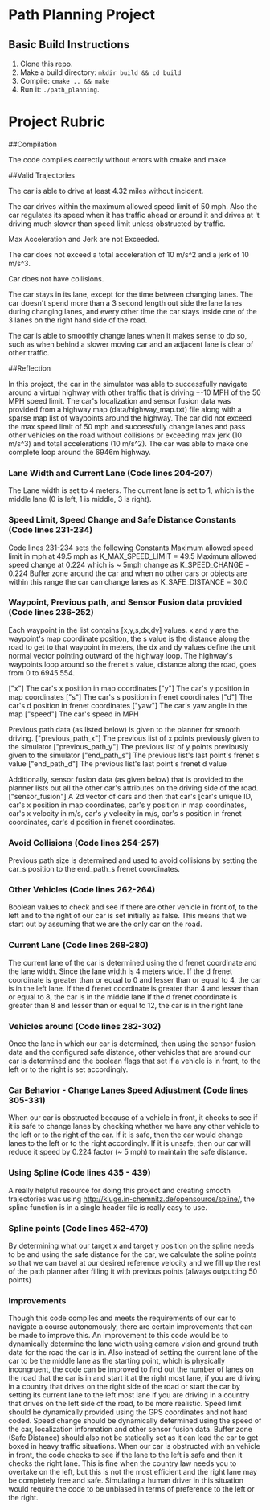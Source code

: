 # Path Planning Project

## Basic Build Instructions

1. Clone this repo.
2. Make a build directory: `mkdir build && cd build`
3. Compile: `cmake .. && make`
4. Run it: `./path_planning`.

# Project Rubric

##Compilation

The code compiles correctly without errors with cmake and make.

##Valid Trajectories

The car is able to drive at least 4.32 miles without incident.

The car drives within the maximum allowed speed limit of 50 mph. Also the car regulates its speed when it has traffic ahead or around it and drives at 't driving much slower than speed limit unless obstructed by traffic.

Max Acceleration and Jerk are not Exceeded.

The car does not exceed a total acceleration of 10 m/s^2 and a jerk of 10 m/s^3.

Car does not have collisions.

The car stays in its lane, except for the time between changing lanes. The car doesn't spend more than a 3 second length out side the lane lanes during changing lanes, and every other time the car stays inside one of the 3 lanes on the right hand side of the road.

The car is able to smoothly change lanes when it makes sense to do so, such as when behind a slower moving car and an adjacent lane is clear of other traffic.

##Reflection

In this project, the car in the simulator was able to successfully navigate around a virtual highway with other traffic that is driving +-10 MPH of the 50 MPH speed limit.
The car's localization and sensor fusion data was provided from a highway map (data/highway_map.txt) file along with a sparse map list of waypoints around the highway.
The car did not exceed the max speed limit of 50 mph and successfully change lanes and pass other vehicles on the road without collisions or exceeding max jerk (10 m/s^3) and total accelerations (10 m/s^2). The car was able to make one complete loop around the 6946m highway.

### Lane Width and Current Lane (Code lines 204-207)
The Lane width is set to 4 meters.
The current lane is set to 1, which is the middle lane (0 is left, 1 is middle, 3 is right).

### Speed Limit, Speed Change and Safe Distance Constants (Code lines 231-234)

Code lines 231-234 sets the following Constants
Maximum allowed speed limit in mph at 49.5 mph as K_MAX_SPEED_LIMIT = 49.5
Maximum allowed speed change at 0.224 which is ~ 5mph change as K_SPEED_CHANGE = 0.224
Buffer zone around the car and when no other cars or objects are within this range the car can change lanes as K_SAFE_DISTANCE = 30.0

### Waypoint, Previous path, and Sensor Fusion data provided (Code lines 236-252)

Each waypoint in the list contains  [x,y,s,dx,dy] values. x and y are the waypoint's map coordinate position, the s value is the distance along the road to get to that waypoint in meters, the dx and dy values define the unit normal vector pointing outward of the highway loop. The highway's waypoints loop around so the frenet s value, distance along the road, goes from 0 to 6945.554.

["x"] The car's x position in map coordinates
["y"] The car's y position in map coordinates
["s"] The car's s position in frenet coordinates
["d"] The car's d position in frenet coordinates
["yaw"] The car's yaw angle in the map
["speed"] The car's speed in MPH

Previous path data (as listed below) is given to the planner for smooth driving.
["previous_path_x"] The previous list of x points previously given to the simulator
["previous_path_y"] The previous list of y points previously given to the simulator
["end_path_s"] The previous list's last point's frenet s value
["end_path_d"] The previous list's last point's frenet d value

Additionally, sensor fusion data (as given below) that is provided to the planner lists out all the other car's attributes on the driving side of the road.
["sensor_fusion"] A 2d vector of cars and then that car's [car's unique ID, car's x position in map coordinates, car's y position in map coordinates, car's x velocity in m/s, car's y velocity in m/s, car's s position in frenet coordinates, car's d position in frenet coordinates.

### Avoid Collisions (Code lines 254-257)
Previous path size is determined and used to avoid collisions by setting the car_s position to the end_path_s frenet coordinates.

### Other Vehicles (Code lines 262-264)
Boolean values to check and see if there are other vehicle in front of, to the left and to the right of our car is set initially as false. This means that we start out by assuming that we are the only car on the road.

### Current Lane (Code lines 268-280)
The current lane of the car is determined using the d frenet coordinate and the lane width.
Since the lane width is 4 meters wide.
If the d frenet coordinate is greater than or equal to 0 and lesser than or equal to 4, the car is in the left lane.
If the d frenet coordinate is greater than 4 and lesser than or equal to 8, the car is in the middle lane
If the d frenet coordinate is greater than 8 and lesser than or equal to 12, the car is in the right lane

### Vehicles around (Code lines 282-302)
Once the lane in which our car is determined, then using the sensor fusion data and the configured safe distance, other vehicles that are around our car is determined and the boolean flags that set if a vehicle is in front, to the left or to the right is set accordingly.

### Car Behavior - Change Lanes Speed Adjustment (Code lines 305-331)
When our car is obstructed because of a vehicle in front, it checks to see if it is safe to change lanes by checking whether we have any other vehicle to the left or to the right of the car. If it is safe, then the car would change lanes to the left or to the right accordingly. If it is unsafe, then our car will reduce it speed by 0.224 factor (~ 5 mph) to maintain the safe distance.

### Using Spline (Code lines 435 - 439)
A really helpful resource for doing this project and creating smooth trajectories was using http://kluge.in-chemnitz.de/opensource/spline/, the spline function is in a single header file is really easy to use.

### Spline points (Code lines 452-470)
By determining what our target x and target y position on the spline needs to be and using the safe distance for the car,
we calculate the spline points so that we can travel at our desired reference velocity and we fill up the rest of the path planner after filling it with previous points (always outputting 50 points)

### Improvements
Though this code compiles and meets the requirements of our car to navigate a course autonomously, there are certain improvements that can be made to improve this.
An improvement to this code would be to dynamically determine the lane width using camera vision and ground truth data for the road the car is in.
Also instead of setting the current lane of the car to be the middle lane as the starting point, which is physically incongruent, the code can be improved to find out the number of lanes on the road that the car is in and start it at the right most lane, if you are driving in a country that drives on the right side of the road or start the car by setting its current lane to the left most lane if you are driving in a country that drives on the left side of the road, to be more realistic.
Speed limit should be dynamically provided using the GPS coordinates and not hard coded.
Speed change should be dynamically determined using the speed of the car, localization information and other sensor fusion data.
Buffer zone (Safe Distance) should also not be statically set as it can lead the car to get boxed in heavy traffic situations.
When our car is obstructed with an vehicle in front, the code checks to see if the lane to the left is safe and then it checks the right lane. This is fine when the country law needs you to overtake on the left, but this is not the most efficient and the right lane may be completely free and safe. Simulating a human driver in this situation would require the code to be unbiased in terms of preference to the left or the right.
